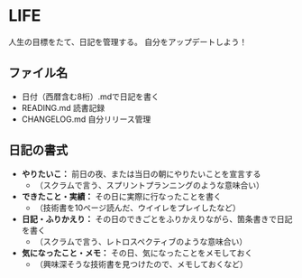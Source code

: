# LIFE

人生の目標をたて、日記を管理する。
自分をアップデートしよう！

## ファイル名

* 日付（西暦含む8桁）.mdで日記を書く
* READING.md 読書記録
* CHANGELOG.md 自分リリース管理

## 日記の書式

* **やりたいこ：** 前日の夜、または当日の朝にやりたいことを宣言する
  * （スクラムで言う、スプリントプランニングのような意味合い）
* **できたこと・実績：** その日に実際に行なったことを書く
  * （技術書を10ページ読んだ、ウイイレをプレイしたなど）
* **日記・ふりかえり：** その日のできごとをふりかえりながら、箇条書きで日記を書く
  * （スクラムで言う、レトロスペクティブのような意味合い）
* **気になったこと・メモ：** その日、気になったことをメモしておく
  * （興味深そうな技術書を見つけたので、メモしておくなど）
